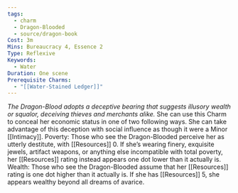 ```yaml
---
tags:
  - charm
  - Dragon-Blooded
  - source/dragon-book
Cost: 3m
Mins: Bureaucracy 4, Essence 2
Type: Reflexive
Keywords:
  - Water
Duration: One scene
Prerequisite Charms:
  - "[[Water-Stained Ledger]]"
---
```

*The Dragon-Blood adopts a deceptive bearing that suggests illusory wealth or squalor, deceiving thieves and merchants alike.*
She can use this Charm to conceal her economic status in one of two following ways. She can take advantage of this deception with social influence as though it were a Minor [[Intimacy]]. Poverty: Those who see the Dragon-Blooded perceive her as utterly destitute, with [[Resources]] 0. If she’s wearing finery, exquisite jewels, artifact weapons, or anything else incompatible with total poverty, her [[Resources]] rating instead appears one dot lower than it actually is. Wealth: Those who see the Dragon-Blooded assume that her [[Resources]] rating is one dot higher than it actually is. If she has [[Resources]] 5, she appears wealthy beyond all dreams of avarice.